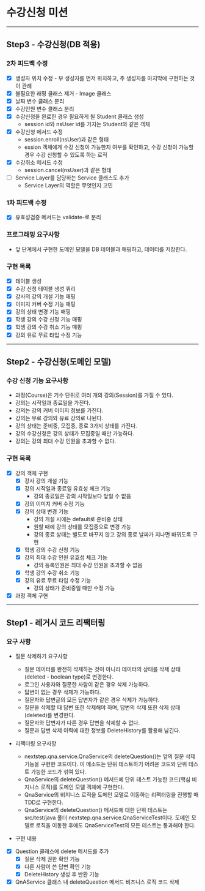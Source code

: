 # 수강신청 미션

---

## Step3 - 수강신청(DB 적용)
### 2차 피드백 수정
- [X] 생성자 위치 수정 - 부 생성자를 먼저 위치하고, 주 생성자를 마지막에 구현하는 것이 관례
- [X] 불필요한 래핑 클래스 제거 - Image 클래스
- [X] 날짜 변수 클래스 분리
- [X] 수강인원 변수 클래스 분리
- [X] 수강신청을 완료한 경우 필요하게 될 Student 클래스 생성
  - session id와 nsUser id를 가지는 Student와 같은 객체
- [X] 수강신청 메서드 수정
  - session.enroll(nsUser)과 같은 형태
  - ession 객체에게 수강 신청이 가능한지 여부를 확인하고, 수강 신청이 가능할 경우 수강 신청할 수 있도록 하는 로직
- [X] 수강취소 메서드 수정
  - session.cancel(nsUser)과 같은 형태
- [ ] Service Layer를 담당하는 Service 클래스도 추가
  - Service Layer의 역할은 무엇인지 고민

### 1차 피드백 수정
- [X] 유효성검증 메서드는 validate-로 분리

### 프로그래밍 요구사항
* 앞 단계에서 구현한 도메인 모델을 DB 테이블과 매핑하고, 데이터를 저장한다.

### 구현 목록
- [X] 테이블 생성
- [X] 수강 신청 테이블 생성 쿼리
- [X] 강사의 강의 개설 기능 매핑
- [X] 이미지 커버 수정 기능 매핑
- [X] 강의 상태 변경 기능 매핑
- [X] 학생 강의 수강 신청 기능 매핑
- [X] 학생 강의 수강 취소 기능 매핑
- [X] 강의 유료 무료 타입 수정 기능

---

## Step2 - 수강신청(도메인 모델)

### 수강 신청 기능 요구사항
* 과정(Course)은 기수 단위로 여러 개의 강의(Session)를 가질 수 있다.
* 강의는 시작일과 종료일을 가진다.
* 강의는 강의 커버 이미지 정보를 가진다.
* 강의는 무료 강의와 유료 강의로 나뉜다.
* 강의 상태는 준비중, 모집중, 종료 3가지 상태를 가진다.
* 강의 수강신청은 강의 상태가 모집중일 때만 가능하다.
* 강의는 강의 최대 수강 인원을 초과할 수 없다.

### 구현 목록
* [X] 강의 객체 구현
  * [X] 강사 강의 개설 기능
  * [X] 강의 시작일과 종료일 유효성 체크 기능
    * 강의 종료일은 강의 시작일보다 앞일 수 없음
  * [X] 강의 이미지 커버 수정 기능
  * [X] 강의 상태 변경 기능
    * 강의 개설 시에는 default로 준비중 상태
    * 원할 때에 강의 상태를 모집중으로 변경 가능
    * 강의 종료 상태는 별도로 바꾸지 않고 강의 종료 날짜가 지나면 바뀌도록 구현
  * [X] 학생 강의 수강 신청 기능
  * [X] 강의 최대 수강 인원 유효성 체크 기능
    * 강의 등록인원은 최대 수강 인원을 초과할 수 없음
  * [X] 학생 강의 수강 취소 기능
  * [X] 강의 유료 무료 타입 수정 기능
    * 강의 상태가 준비중일 때만 수정 가능

* [X] 과정 객체 구현

---

## Step1 - 레거시 코드 리팩터링
### 요구 사항
* 질문 삭제하기 요구사항
    * 질문 데이터를 완전히 삭제하는 것이 아니라 데이터의 상태를 삭제 상태(deleted - boolean type)로 변경한다.
    * 로그인 사용자와 질문한 사람이 같은 경우 삭제 가능하다.
    * 답변이 없는 경우 삭제가 가능하다.
    * 질문자와 답변글의 모든 답변자가 같은 경우 삭제가 가능하다.
    * 질문을 삭제할 때 답변 또한 삭제해야 하며, 답변의 삭제 또한 삭제 상태(deleted)를 변경한다.
    * 질문자와 답변자가 다른 경우 답변을 삭제할 수 없다.
    * 질문과 답변 삭제 이력에 대한 정보를 DeleteHistory를 활용해 남긴다.

* 리팩터링 요구사항
    * nextstep.qna.service.QnaService의 deleteQuestion()는 앞의 질문 삭제 기능을 구현한 코드이다. 이 메소드는 단위 테스트하기 어려운 코드와 단위 테스트 가능한 코드가 섞여 있다.
    * QnaService의 deleteQuestion() 메서드에 단위 테스트 가능한 코드(핵심 비지니스 로직)를 도메인 모델 객체에 구현한다.
    * QnaService의 비지니스 로직을 도메인 모델로 이동하는 리팩터링을 진행할 때 TDD로 구현한다.
    * QnaService의 deleteQuestion() 메서드에 대한 단위 테스트는 src/test/java 폴더 nextstep.qna.service.QnaServiceTest이다. 도메인 모델로 로직을 이동한 후에도 QnaServiceTest의 모든 테스트는 통과해야 한다.

* 구현 내용
- [X] Question 클래스에 delete 메서드를 추가
    - [X] 질문 삭제 권한 확인 기능
    - [X] 다른 사람이 쓴 답변 확인 기능
    - [X] DeleteHistory 생성 후 반환 기능
- [X] QnAService 클래스 내 deleteQuestion 메서드 비즈니스 로직 코드 삭제
